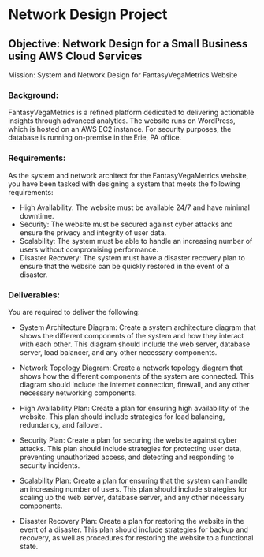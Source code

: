 # Network Design Project

## Objective: Network Design for a Small Business using AWS Cloud Services

Mission: System and Network Design for FantasyVegaMetrics Website

### Background:

FantasyVegaMetrics is a refined platform dedicated to delivering actionable insights through advanced analytics. The website runs on WordPress, which is hosted on an AWS EC2 instance. For security purposes, the database is running on-premise in the Erie, PA office.

### Requirements:

As the system and network architect for the FantasyVegaMetrics website, you have been tasked with designing a system that meets the following requirements:

- High Availability: The website must be available 24/7 and have minimal downtime.
- Security: The website must be secured against cyber attacks and ensure the privacy and integrity of user data.
- Scalability: The system must be able to handle an increasing number of users without compromising performance.
- Disaster Recovery: The system must have a disaster recovery plan to ensure that the website can be quickly restored in the event of a disaster.

### Deliverables:

You are required to deliver the following:

- System Architecture Diagram: Create a system architecture diagram that shows the different components of the system and how they interact with each other. This diagram should include the web server, database server, load balancer, and any other necessary components.

- Network Topology Diagram: Create a network topology diagram that shows how the different components of the system are connected. This diagram should include the internet connection, firewall, and any other necessary networking components.

- High Availability Plan: Create a plan for ensuring high availability of the website. This plan should include strategies for load balancing, redundancy, and failover.

- Security Plan: Create a plan for securing the website against cyber attacks. This plan should include strategies for protecting user data, preventing unauthorized access, and detecting and responding to security incidents.

- Scalability Plan: Create a plan for ensuring that the system can handle an increasing number of users. This plan should include strategies for scaling up the web server, database server, and any other necessary components.

- Disaster Recovery Plan: Create a plan for restoring the website in the event of a disaster. This plan should include strategies for backup and recovery, as well as procedures for restoring the website to a functional state.
